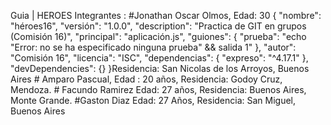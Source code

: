Guia | HEROES
Integrantes : 
    #Jonathan Oscar Olmos,
    Edad: 30
    {
  "nombre": "héroes16",
  "versión": "1.0.0",
  "description": "Practica de GIT en grupos (Comisión 16)",
  "principal": "aplicación.js",
  "guiones": {
    "prueba": "echo \"Error: no se ha especificado ninguna prueba\" && salida 1"
  },
  "autor": "Comisión 16",
  "licencia": "ISC",
  "dependencias": {
    "expreso": "^4.17.1"
  },
  "devDependencies": {}
}Residencia: San Nicolas de los Arroyos, Buenos Aires
    # Amparo Pascual, 
    Edad : 20 años, 
    Residencia: Godoy Cruz, Mendoza.
    # Facundo Ramirez
    Edad: 27 años,
    Residencia: Buenos Aires, Monte Grande.
    #Gaston Diaz
    Edad: 27 Años,
    Residencia: San Miguel, Buenos Aires 
